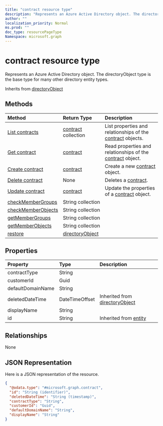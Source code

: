 ```yaml
---
title: "contract resource type"
description: "Represents an Azure Active Directory object. The directoryObject type is the base type for many other directory entity types."
author: ""
localization_priority: Normal
ms.prod: ""
doc_type: resourcePageType
Namespace: microsoft.graph
---
```



# contract resource type

Represents an Azure Active Directory object. The directoryObject type is the base type for many other directory entity types.


Inherits from [directoryObject](../resources/directoryObject.md)

## Methods
|Method|Return Type|Description|
|:---|:---|:---|
|[List contracts](../api/contract-list.md)|[contract](../resources/contract.md) collection|List properties and relationships of the [contract](../resources/contract.md) objects.|
|[Get contract](../api/contract-get.md)|[contract](../resources/contract.md)|Read properties and relationships of the [contract](../resources/contract.md) object.|
|[Create contract](../api/contract-post-contracts.md)|[contract](../resources/contract.md)|Create a new [contract](../resources/contract.md) object.|
|[Delete contract](../api/contract-delete.md)|None|Deletes a [contract](../resources/contract.md).|
|[Update contract](../api/contract-update.md)|[contract](../resources/contract.md)|Update the properties of a [contract](../resources/contract.md) object.|
|[checkMemberGroups](../api/contract-checkmembergroups.md)|String collection||
|[checkMemberObjects](../api/contract-checkmemberobjects.md)|String collection||
|[getMemberGroups](../api/contract-getmembergroups.md)|String collection||
|[getMemberObjects](../api/contract-getmemberobjects.md)|String collection||
|[restore](../api/contract-restore.md)|[directoryObject](../resources/directoryObject.md)||

## Properties
|Property|Type|Description|
|:---|:---|:---|
|contractType|String||
|customerId|Guid||
|defaultDomainName|String||
|deletedDateTime|DateTimeOffset| Inherited from [directoryObject](../resources/directoryObject.md)|
|displayName|String||
|id|String| Inherited from [entity](../resources/entity.md)|

## Relationships
None

## JSON Representation
Here is a JSON representation of the resource.
<!-- {
  "blockType": "resource",
  "keyProperty": "id",
  "@odata.type": "microsoft.graph.contract",
  "baseType": "microsoft.graph.directoryObject",
  "openType": true
}
-->
``` json
{
  "@odata.type": "#microsoft.graph.contract",
  "id": "String (identifier)",
  "deletedDateTime": "String (timestamp)",
  "contractType": "String",
  "customerId": "Guid",
  "defaultDomainName": "String",
  "displayName": "String"
}
```

